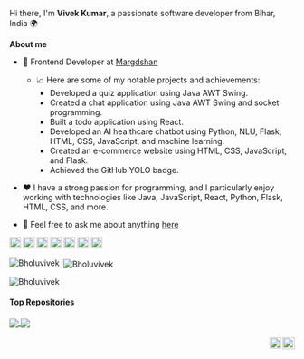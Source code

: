 

Hi there, I'm **Vivek Kumar**, a passionate software developer from Bihar, India 🌍

**About me**

- 💼 Frontend Developer at [Margdshan](https://marg-darshan.com/)

  - 📈 Here are some of my notable projects and achievements:
    - Developed a quiz application using Java AWT Swing.
    - Created a chat application using Java AWT Swing and socket programming.
    - Built a todo application using React.
    - Developed an AI healthcare chatbot using Python, NLU, Flask, HTML, CSS, JavaScript, and machine learning.
    - Created an e-commerce website using HTML, CSS, JavaScript, and Flask.
    - Achieved the GitHub YOLO badge.

- ❤️ I have a strong passion for programming, and I particularly enjoy working with technologies like Java, JavaScript, React, Python, Flask, HTML, CSS, and more.

- 💬 Feel free to ask me about anything [here](https://github.com/Bholuvivek)

<code><img height="20" alt="java" src="https://img.icons8.com/color/48/000000/java-coffee-cup-logo--v1.png"></code>
<code><img height="20" alt="javascript" src="https://img.icons8.com/color/48/000000/javascript--v1.png"></code>
<code><img height="20" alt="react" src="https://img.icons8.com/ultraviolet/40/000000/react.png"></code>
<code><img height="20" alt="html" src="https://img.icons8.com/color/48/000000/html-5--v1.png"></code>
<code><img height="20" alt="css" src="https://img.icons8.com/color/48/000000/css3.png"></code>
<code><img height="20" alt="python" src="https://img.icons8.com/color/48/000000/python--v1.png"></code>
<code><img height="20" alt="sql" src="https://img.icons8.com/fluent/48/000000/sql.png"></code>
    



<p><img align="left" src="https://github-readme-stats.vercel.app/api/top-langs?username=Bholuvivek&show_icons=true&locale=en&layout=compact" alt="Bholuvivek" /></p>

<p>&nbsp;<img align="center" src="https://github-readme-stats.vercel.app/api?username=Bholuvivek&show_icons=true&locale=en" alt="Bholuvivek" /></p>

<p><img align="center" src="https://github-readme-streak-stats.herokuapp.com/?user=Bholuvivek&" alt="Bholuvivek" /></p>

#### Top Repositories

<a href="https://github.com/Bholuvivej/SPFD">
  <img align="center" src="https://github-readme-stats.vercel.app/api/pin/?username=Bholuvivek&repo=Java-Project&theme=buefy" />
</a>

<a href="https://github.com/Bholuvivek/React-Projects">
  <img align="center" src="https://github-readme-stats.vercel.app/api/pin/?username=Bholuvivek&repo=SCS&theme=buefy" />
</a>

<br />
<br />

<a href="https://twitter.com/BholuVivek">
  <img align="right" alt="Vivek | Twitter" width="21px" src="https://img.icons8.com/color/48/000000/twitter--v1.png" />
</a>
<a href="https://www.linkedin.com/in/vivekbholu/">
  <img align="right" alt="Vivek Kumar | LinkedIn" width="20px" src="https://img.icons8.com/color/48/000000/linkedin-circled--v1.png" />
</a>

